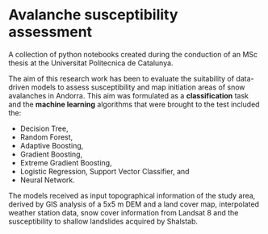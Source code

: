 # Avalanche susceptibility assessment
A collection of python notebooks created during the conduction of an MSc thesis at the Universitat Politecnica de Catalunya.

The aim of this research work has been to evaluate the suitability of data-driven models to assess susceptibility and map initiation areas of snow avalanches in Andorra. This aim was formulated as a **classification** task and the **machine learning** algorithms that were brought to the test included the:
- Decision Tree, 
- Random Forest, 
- Adaptive Boosting, 
- Gradient Boosting, 
- Extreme Gradient Boosting, 
- Logistic Regression, Support Vector Classifier, and 
- Neural Network. 

The models received as input topographical information of the study area, derived by GIS analysis of a 5x5 m DEM and a land cover map, interpolated weather station data, snow cover information from Landsat 8 and the susceptibility to shallow landslides acquired by Shalstab.
